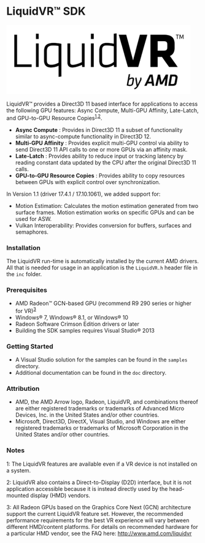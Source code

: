 # LiquidVR&trade; SDK
<img src="doc/liquidvr-logo-black.png" width="480" height="180" />

LiquidVR&trade; provides a Direct3D 11 based interface for applications to access the following GPU features: Async Compute, Multi-GPU Affinity, Late-Latch, and GPU-to-GPU Resource Copies<sup>[1](#liquidvr-footnote1),[2](#liquidvr-footnote2)</sup>. 

* **Async Compute** : Provides in Direct3D 11 a subset of functionality similar to async-compute functionality in Direct3D 12.
* **Multi-GPU Affinity** : Provides explicit multi-GPU control via ability to send Direct3D 11 API calls to one or more GPUs via an affinity mask.
* **Late-Latch** : Provides ability to reduce input or tracking latency by reading constant data updated by the CPU after the original Direct3D 11 calls.
* **GPU-to-GPU Resource Copies** : Provides ability to copy resources between GPUs with explicit control over synchronization.

In Version 1.1 (driver 17.4.1 / 17.10.1061), we added support for:
* Motion Estimation: Calculates the motion estimation generated from two surface frames.  Motion estimation works on specific GPUs and can be used for ASW.
* Vulkan Interoperability:  Provides conversion for buffers, surfaces and semaphores.

### Installation
The LiquidVR run-time is automatically installed by the current AMD drivers. All that is needed for usage in an application is the `LiquidVR.h` header file in the `inc` folder.

### Prerequisites
* AMD Radeon&trade; GCN-based GPU (recommend R9 290 series or higher for VR)<sup>[3](#liquidvr-footnote3)</sup>
* Windows&reg; 7, Windows&reg; 8.1, or Windows&reg; 10
* Radeon Software Crimson Edition drivers or later
* Building the SDK samples requires Visual Studio&reg; 2013

### Getting Started
* A Visual Studio solution for the samples can be found in the `samples` directory.
* Additional documentation can be found in the `doc` directory.

### Attribution
* AMD, the AMD Arrow logo, Radeon, LiquidVR, and combinations thereof are either registered trademarks or trademarks of Advanced Micro Devices, Inc. in the United States and/or other countries.
* Microsoft, Direct3D, DirectX, Visual Studio, and Windows are either registered trademarks or trademarks of Microsoft Corporation in the United States and/or other countries.

### Notes
<a name="liquidvr-footnote1">1</a>: The LiquidVR features are available even if a VR device is not installed on a system.

<a name="liquidvr-footnote2">2</a>: LiquidVR also contains a Direct-to-Display (D2D) interface, but it is not application accessible because it is instead directly used by the head-mounted display (HMD) vendors.

<a name="liquidvr-footnote3">3</a>: All Radeon GPUs based on the Graphics Core Next (GCN) architecture support the current LiquidVR feature set. However, the recommended performance requirements for the best VR experience will vary between different HMD/content platforms. For details on recommended hardware for a particular HMD vendor, see the FAQ here: http://www.amd.com/liquidvr
